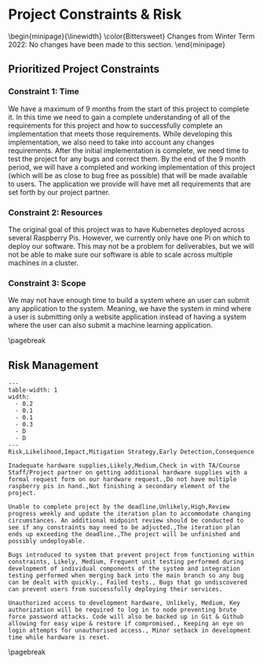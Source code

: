 # Project Constraints & Risk

\begin{minipage}{\linewidth}
  \color{Bittersweet}
  Changes from Winter Term 2022: No changes have been made to this section.
\end{minipage}

## Prioritized Project Constraints

### Constraint 1: Time

We have a maximum of 9 months from the start of this project to complete it. In this time we need to gain a complete
understanding of all of the requirements for this project and how to successfully complete an implementation that meets
those requirements. While developing this implementation, we also need to take into account any changes requirements.
After the initial implementation is complete, we need time to test the project for any bugs and correct them. By the end
of the 9 month period, we will have a completed and working implementation of this project (which will be as close to
bug free as possible) that will be made available to users. The application we provide will have met all requirements
that are set forth by our project partner.

### Constraint 2: Resources

The original goal of this project was to have Kubernetes deployed across several Raspberry Pis. However, we currently
only have one Pi on which to deploy our software. This may not be a problem for deliverables, but we will not be able to
make sure our software is able to scale across multiple machines in a cluster.

### Constraint 3: Scope

We may not have enough time to build a system where an user can submit any application to the system. Meaning, we have
the system in mind where a user is submitting only a website application instead of having a system where the user can
also submit a machine learning application.

\pagebreak

## Risk Management

```table
---
table-width: 1
width:
  - 0.2
  - 0.1
  - 0.1
  - 0.3
  - D
  - D
---
Risk,Likelihood,Impact,Mitigation Strategy,Early Detection,Consequence

Inadequate hardware supplies,Likely,Medium,Check in with TA/Course Staff/Project partner on getting additional hardware supplies with a formal request form on our hardware request.,Do not have multiple raspberry pis in hand.,Not finishing a secondary element of the project.

Unable to complete project by the deadline,Unlikely,High,Review progress weekly and update the iteration plan to accommodate changing circumstances. An additional midpoint review should be conducted to see if any constraints may need to be adjusted.,The iteration plan ends up exceeding the deadline.,The project will be unfinished and possibly undeployable.

Bugs introduced to system that prevent project from functioning within constraints, Likely, Medium, Frequent unit testing performed during development of individual components of the system and integration testing performed when merging back into the main branch so any bug can be dealt with quickly., Failed tests., Bugs that go undiscovered can prevent users from successfully deploying their services.

Unauthorized access to development hardware, Unlikely, Medium, Key authorization will be required to log in to node preventing brute force password attacks. Code will also be backed up in Git & Github allowing for easy wipe & restore if compromised., Keeping an eye on login attempts for unauthorised access., Minor setback in development time while hardware is reset.
```

\pagebreak
